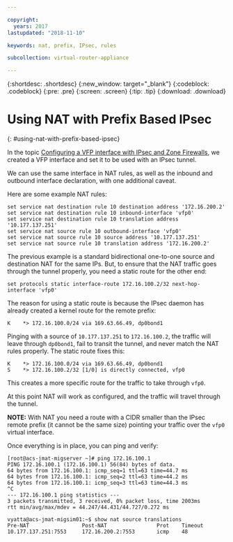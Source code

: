 ```yaml
---

copyright:
  years: 2017
lastupdated: "2018-11-10"

keywords: nat, prefix, IPsec, rules

subcollection: virtual-router-appliance

---
```


{:shortdesc: .shortdesc}
{:new_window: target="_blank"}
{:codeblock: .codeblock}
{:pre: .pre}
{:screen: .screen}
{:tip: .tip}
{:download: .download}

# Using NAT with Prefix Based IPsec
{: #using-nat-with-prefix-based-ipsec}

In the topic [Configuring a VFP interface with IPsec and Zone Firewalls](/docs/infrastructure/virtual-router-appliance?topic=virtual-router-appliance-configuring-a-vfp-interface-with-ipsec-and-zone-firewalls), we created a VFP interface and set it to be used with an IPsec tunnel.

We can use the same interface in NAT rules, as well as the inbound and outbound interface declaration, with one additional caveat.

Here are some example NAT rules:

```
set service nat destination rule 10 destination address '172.16.200.2'
set service nat destination rule 10 inbound-interface 'vfp0'
set service nat destination rule 10 translation address '10.177.137.251'
set service nat source rule 10 outbound-interface 'vfp0'
set service nat source rule 10 source address '10.177.137.251'
set service nat source rule 10 translation address '172.16.200.2'
```

The previous example is a standard bidirectional one-to-one source and destination NAT for the same IPs. But, to ensure that the NAT traffic goes through the tunnel properly, you need a static route for the other end:

```
set protocols static interface-route 172.16.100.2/32 next-hop-interface 'vfp0'
```

The reason for using a static route is because the IPsec daemon has already created a kernel route for the remote prefix:

```
K    *> 172.16.100.0/24 via 169.63.66.49, dp0bond1
```

Pinging with a source of `10.177.137.251` to `172.16.100.2`, the traffic will leave through `dp0bond1`, fail to transit the tunnel, and never match the NAT rules properly. The static route fixes this:

```
K    *> 172.16.100.0/24 via 169.63.66.49, dp0bond1
S    *> 172.16.100.2/32 [1/0] is directly connected, vfp0
```

This creates a more specific route for the traffic to take through `vfp0`.

At this point NAT will work as configured, and the traffic will travel through the tunnel.

**NOTE:** With NAT you need a route with a CIDR smaller than the IPsec remote prefix (it cannot be the same size) pointing your traffic over the `vfp0` virtual interface.

Once everything is in place, you can ping and verify:

```
[root@acs-jmat-migserver ~]# ping 172.16.100.1
PING 172.16.100.1 (172.16.100.1) 56(84) bytes of data.
64 bytes from 172.16.100.1: icmp_seq=1 ttl=63 time=44.7 ms
64 bytes from 172.16.100.1: icmp_seq=2 ttl=63 time=44.2 ms
64 bytes from 172.16.100.1: icmp_seq=3 ttl=63 time=44.3 ms
^C
--- 172.16.100.1 ping statistics ---
3 packets transmitted, 3 received, 0% packet loss, time 2003ms
rtt min/avg/max/mdev = 44.247/44.431/44.727/0.272 ms

vyatta@acs-jmat-migsim01:~$ show nat source translations
Pre-NAT                 Post-NAT                Prot    Timeout
10.177.137.251:7553     172.16.200.2:7553       icmp    48
```
